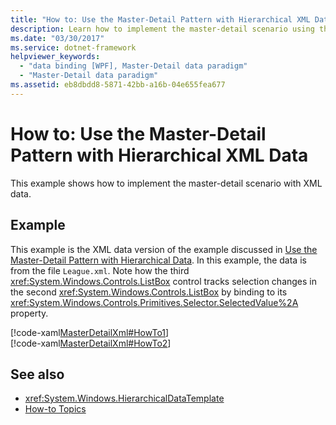 ```yaml
---
title: "How to: Use the Master-Detail Pattern with Hierarchical XML Data"
description: Learn how to implement the master-detail scenario using the master-detail pattern with hierarchial XML data.
ms.date: "03/30/2017"
ms.service: dotnet-framework
helpviewer_keywords: 
  - "data binding [WPF], Master-Detail data paradigm"
  - "Master-Detail data paradigm"
ms.assetid: eb8dbdd8-5871-42bb-a16b-04e655fea677
---
```

# How to: Use the Master-Detail Pattern with Hierarchical XML Data

This example shows how to implement the master-detail scenario with XML data.  
  
## Example  

This example is the XML data version of the example discussed in [Use the Master-Detail Pattern with Hierarchical Data](how-to-use-the-master-detail-pattern-with-hierarchical-data.md). In this example, the data is from the file `League.xml`. Note how the third <xref:System.Windows.Controls.ListBox> control tracks selection changes in the second <xref:System.Windows.Controls.ListBox> by binding to its <xref:System.Windows.Controls.Primitives.Selector.SelectedValue%2A> property.  
  
[!code-xaml[MasterDetailXml#HowTo1](~/samples/snippets/csharp/VS_Snippets_Wpf/MasterDetailXml/CS/Window1.xaml#howto1)]  
[!code-xaml[MasterDetailXml#HowTo2](~/samples/snippets/csharp/VS_Snippets_Wpf/MasterDetailXml/CS/Window1.xaml#howto2)]  
  
## See also

- <xref:System.Windows.HierarchicalDataTemplate>
- [How-to Topics](data-binding-how-to-topics.md)
